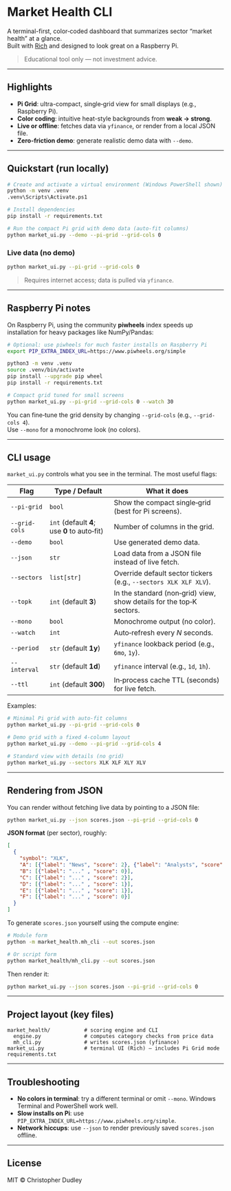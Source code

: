 # Market Health CLI

A terminal-first, color‑coded dashboard that summarizes sector “market health” at a glance.  
Built with [Rich](https://github.com/Textualize/rich) and designed to look great on a Raspberry Pi.

> Educational tool only — not investment advice.

---

## Highlights

- **Pi Grid**: ultra-compact, single‑grid view for small displays (e.g., Raspberry Pi).
- **Color coding**: intuitive heat-style backgrounds from **weak → strong**.
- **Live or offline**: fetches data via `yfinance`, or render from a local JSON file.
- **Zero-friction demo**: generate realistic demo data with `--demo`.

---

## Quickstart (run locally)

```bash
# Create and activate a virtual environment (Windows PowerShell shown)
python -m venv .venv
.venv\Scripts\Activate.ps1

# Install dependencies
pip install -r requirements.txt

# Run the compact Pi grid with demo data (auto-fit columns)
python market_ui.py --demo --pi-grid --grid-cols 0
```

### Live data (no demo)
```bash
python market_ui.py --pi-grid --grid-cols 0
```
> Requires internet access; data is pulled via `yfinance`.

---

## Raspberry Pi notes

On Raspberry Pi, using the community **piwheels** index speeds up installation for heavy packages like NumPy/Pandas:

```bash
# Optional: use piwheels for much faster installs on Raspberry Pi
export PIP_EXTRA_INDEX_URL=https://www.piwheels.org/simple

python3 -m venv .venv
source .venv/bin/activate
pip install --upgrade pip wheel
pip install -r requirements.txt

# Compact grid tuned for small screens
python market_ui.py --pi-grid --grid-cols 0 --watch 30
```

You can fine‑tune the grid density by changing `--grid-cols` (e.g., `--grid-cols 4`).  
Use `--mono` for a monochrome look (no colors).

---

## CLI usage

`market_ui.py` controls what you see in the terminal. The most useful flags:

| Flag | Type / Default | What it does |
| --- | --- | --- |
| `--pi-grid` | `bool` | Show the compact single‑grid (best for Pi screens). |
| `--grid-cols` | `int` (default **4**; use **0** to auto‑fit) | Number of columns in the grid. |
| `--demo` | `bool` | Use generated demo data. |
| `--json` | `str` | Load data from a JSON file instead of live fetch. |
| `--sectors` | `list[str]` | Override default sector tickers (e.g., `--sectors XLK XLF XLV`). |
| `--topk` | `int` (default **3**) | In the standard (non‑grid) view, show details for the top‑K sectors. |
| `--mono` | `bool` | Monochrome output (no color). |
| `--watch` | `int` | Auto‑refresh every _N_ seconds. |
| `--period` | `str` (default **1y**) | `yfinance` lookback period (e.g., `6mo`, `1y`). |
| `--interval` | `str` (default **1d**) | `yfinance` interval (e.g., `1d`, `1h`). |
| `--ttl` | `int` (default **300**) | In‑process cache TTL (seconds) for live fetch. |

Examples:

```bash
# Minimal Pi grid with auto-fit columns
python market_ui.py --pi-grid --grid-cols 0

# Demo grid with a fixed 4‑column layout
python market_ui.py --demo --pi-grid --grid-cols 4

# Standard view with details (no grid)
python market_ui.py --sectors XLK XLF XLY XLV
```

---

## Rendering from JSON

You can render without fetching live data by pointing to a JSON file:

```bash
python market_ui.py --json scores.json --pi-grid --grid-cols 0
```

**JSON format** (per sector), roughly:

```json
[
  {
    "symbol": "XLK",
    "A": [{"label": "News", "score": 2}, {"label": "Analysts", "score": 1}],
    "B": [{"label": "..." , "score": 0}], 
    "C": [{"label": "..." , "score": 2}], 
    "D": [{"label": "..." , "score": 1}], 
    "E": [{"label": "..." , "score": 1}], 
    "F": [{"label": "..." , "score": 0}]
  }
]
```

To generate `scores.json` yourself using the compute engine:

```bash
# Module form
python -m market_health.mh_cli --out scores.json

# Or script form
python market_health/mh_cli.py --out scores.json
```

Then render it:
```bash
python market_ui.py --json scores.json --pi-grid --grid-cols 0
```

---

## Project layout (key files)

```
market_health/           # scoring engine and CLI
  engine.py              # computes category checks from price data
  mh_cli.py              # writes scores.json (yfinance)
market_ui.py             # terminal UI (Rich) – includes Pi Grid mode
requirements.txt
```

---

## Troubleshooting

- **No colors in terminal**: try a different terminal or omit `--mono`. Windows Terminal and PowerShell work well.
- **Slow installs on Pi**: use `PIP_EXTRA_INDEX_URL=https://www.piwheels.org/simple`.
- **Network hiccups**: use `--json` to render previously saved `scores.json` offline.

---

## License

MIT © Christopher Dudley
